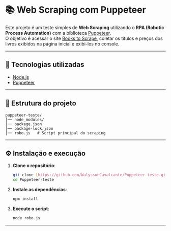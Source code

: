 # 📚 Web Scraping com Puppeteer

Este projeto é um teste simples de **Web Scraping** utilizando o **RPA (Robotic Process Automation)** com a biblioteca [Puppeteer](https://pptr.dev/).  
O objetivo é acessar o site [Books to Scrape](https://books.toscrape.com/), coletar os títulos e preços dos livros exibidos na página inicial e exibi-los no console.

---

## 🚀 Tecnologias utilizadas
- [Node.js](https://nodejs.org/)  
- [Puppeteer](https://pptr.dev/)  

---

## 📂 Estrutura do projeto
```
puppeteer-teste/
│── node_modules/
│── package.json
│── package-lock.json
│── robo.js   # Script principal do scraping
```

---

## ⚙️ Instalação e execução

1. **Clone o repositório**:
   ```bash
   git clone [https://github.com/WalyssonCavalcante/Puppeteer-teste.git](https://github.com/WalyssonCavalcante/Puppeteer-teste.git)]
   cd Puppeteer-teste
   ```

2. **Instale as dependências**:
   ```bash
   npm install
   ```

3. **Execute o script**:
   ```bash
   node robo.js
   ```

---
